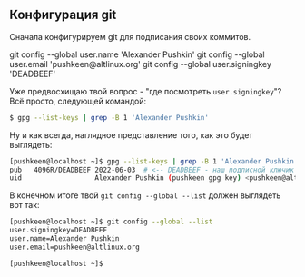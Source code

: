 ## Конфигурация git

Сначала конфигурируем git для подписания своих коммитов.

<div id="termynal" data-termynal  data-ty-typeDelay="40" data-ty-lineDelay="700">
    <span data-ty="input" data-ty-prompt="[~] $">git config --global user.name 'Alexander Pushkin'</span>
    <span data-ty="input" data-ty-prompt="[~] $">git config --global user.email 'pushkeen@altlinux.org'</span>
    <span data-ty="input" data-ty-prompt="[~] $">git config --global user.signingkey 'DEADBEEF'</span>
</div>

Уже предвосхищаю твой вопрос - "где посмотреть `user.signingkey`"? 
Всё просто, следующей командой:
```bash
$ gpg --list-keys | grep -B 1 'Alexander Pushkin'
```

Ну и как всегда, наглядное представление того, как это будет выглядеть:
```bash
[pushkeen@localhost ~]$ gpg --list-keys | grep -B 1 'Alexander Pushkin'
pub   4096R/DEADBEEF 2022-06-03  # <-- DEADBEEF - наш подписной ключик
uid                  Alexander Pushkin (pushkeen gpg key) <pushkeen@altlinux.org>
```

В конечном итоге твой `git config --global --list` должен выглядеть вот так:
```bash
[pushkeen@localhost ~]$ git config --global --list
user.signingkey=DEADBEEF
user.name=Alexander Pushkin
user.email=pushkeen@altlinux.org

[pushkeen@localhost ~]$ 
```